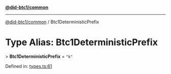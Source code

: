 [**@did-btc1/common**](../README.md)

***

[@did-btc1/common](../globals.md) / Btc1DeterministicPrefix

# Type Alias: Btc1DeterministicPrefix

&gt; **Btc1DeterministicPrefix** = `"k"`

Defined in: [types.ts:61](https://github.com/dcdpr/did-btc1-js/blob/4ab6f9915d95beed9bc633644c9db1539395f512/packages/common/src/types.ts#L61)

